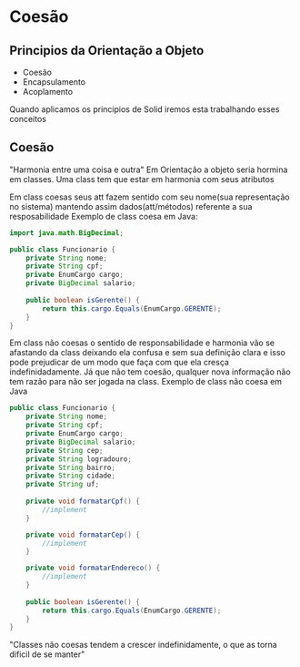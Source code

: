 # Coesão

## Principios da Orientação a Objeto
- Coesão
- Encapsulamento
- Acoplamento

Quando aplicamos os principios de Solid iremos esta trabalhando esses conceitos

## Coesão
"Harmonia entre uma coisa e outra"
Em Orientação a objeto seria hormina em classes. Uma class tem que estar em harmonia com 
seus atributos

Em class coesas seus att fazem sentido com seu nome(sua representação no sistema)
mantendo assim dados(att/métodos) referente a sua resposabilidade
Exemplo de class coesa em Java:
~~~java
import java.math.BigDecimal;

public class Funcionario {
    private String nome;
    private String cpf;
    private EnumCargo cargo;
    private BigDecimal salario;
    
    public boolean isGerente() {
        return this.cargo.Equals(EnumCargo.GERENTE);
    }
}
~~~

Em class não coesas o sentido de responsabilidade e harmonia vão se afastando da class deixando 
ela confusa e sem sua definição clara e isso pode prejudicar de um modo que faça com que ela cresça 
indefinidadamente. Já que não tem coesão, qualquer nova informação não tem razão para não ser jogada na
class.
Exemplo de class não coesa em Java

~~~java
public class Funcionario {
    private String nome;
    private String cpf;
    private EnumCargo cargo;
    private BigDecimal salario;
    private String cep;
    private String logradouro;
    private String bairro;
    private String cidade;
    private String uf;
    
    private void formatarCpf() {
        //implement
    }

    private void formatarCep() {
        //implement
    }

    private void formatarEndereco() {
        //implement
    }
        
    public boolean isGerente() {
        return this.cargo.Equals(EnumCargo.GERENTE);
    }
}
~~~
"Classes não coesas tendem a crescer indefinidamente, o que as torna dificil de se manter"
